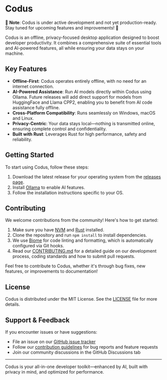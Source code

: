 # Codus

🚧 **Note**: Codus is under active development and not yet production-ready. Stay tuned for upcoming features and improvements! 🚧

Codus is an offline, privacy-focused desktop application designed to boost developer productivity. It combines a comprehensive suite of essential tools and AI-powered features, all while ensuring your data stays on your machine.

## Key Features

- **Offline-First**: Codus operates entirely offline, with no need for an internet connection.
- **AI-Powered Assistance**: Run AI models directly within Codus using Ollama. Future releases will add direct support for models from HuggingFace and Llama CPP2, enabling you to benefit from AI code assistance fully offline.
- **Cross-Platform Compatibility**: Runs seamlessly on Windows, macOS and Linux.
- **Privacy-Centric**: Your data stays local—nothing is transmitted online, ensuring complete control and confidentiality.
- **Built with Rust**: Leverages Rust for high performance, safety and reliability.

## Getting Started

To start using Codus, follow these steps:

1. Download the latest release for your operating system from the [releases page](https://github.com/JamieLivingstone/codus/releases).
2. Install [Ollama](https://ollama.ai) to enable AI features.
3. Follow the installation instructions specific to your OS.

## Contributing

We welcome contributions from the community! Here's how to get started:

1. Make sure you have [NVM](https://github.com/nvm-sh/nvm) and [Rust](https://www.rust-lang.org/tools/install) installed.
2. Clone the repository and run `npm install` to install dependencies.
3. We use [Biome](https://biomejs.dev/) for code linting and formatting, which is automatically configured via Git hooks.
4. Read our [CONTRIBUTING.md](CONTRIBUTING.md) for a detailed guide on our development process, coding standards and how to submit pull requests.

Feel free to contribute to Codus, whether it's through bug fixes, new features, or improvements to documentation!

## License

Codus is distributed under the MIT License. See the [LICENSE](LICENSE.md) file for more details.

## Support & Feedback

If you encounter issues or have suggestions:
- File an issue on our [GitHub issue tracker](https://github.com/JamieLivingstone/codus/issues)
- Follow our [contribution guidelines](CONTRIBUTING.md) for bug reports and feature requests
- Join our community discussions in the GitHub Discussions tab

---

Codus is your all-in-one developer toolkit—enhanced by AI, built with privacy in mind, and optimized for performance.

